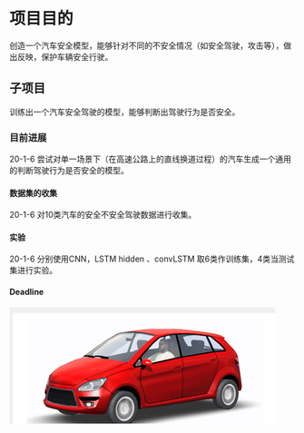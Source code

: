 # 项目目的

创造一个汽车安全模型，能够针对不同的不安全情况（如安全驾驶，攻击等），做出反映，保护车辆安全行驶。

## 子项目

训练出一个汽车安全驾驶的模型，能够判断出驾驶行为是否安全。

### 目前进展

20-1-6 尝试对单一场景下（在高速公路上的直线换道过程）的汽车生成一个通用的判断驾驶行为是否安全的模型。

#### 数据集的收集

20-1-6  对10类汽车的安全不安全驾驶数据进行收集。

#### 实验

20-1-6 分别使用CNN，LSTM hidden  、convLSTM 取6类作训练集，4类当测试集进行实验。

#### Deadline



![df01580210785dd011395f1eedb0a0b](./picture/df01580210785dd011395f1eedb0a0b.png)



